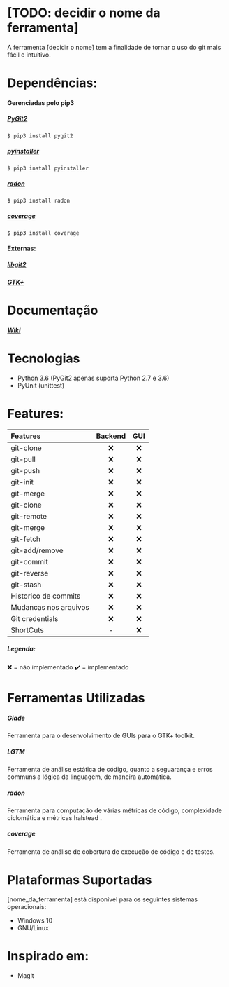 # [TODO: decidir o nome da ferramenta]
A ferramenta [decidir o nome] tem a finalidade de tornar o uso do git mais fácil e intuitivo.


# Dependências:
#### Gerenciadas pelo pip3
##### [PyGit2](https://www.pygit2.org/)
`
$ pip3 install pygit2
`
##### [pyinstaller](https://www.pyinstaller.org/)
`
$ pip3 install pyinstaller
`
##### [radon](https://radon.readthedocs.io/en/latest/)
`
$ pip3 install radon
`
##### [coverage](https://coverage.readthedocs.io/en/latest/)
`
$ pip3 install coverage
`

#### Externas:
##### [libgit2](https://libgit2.org/)
##### [GTK+](https://www.gtk.org/)


# Documentação
##### [Wiki](https://github.com/adrianograms/Trabalho-PES/wiki)


# Tecnologias
* Python 3.6 (PyGit2 apenas suporta Python 2.7 e 3.6)
* PyUnit (unittest)


# Features:
| Features              | Backend | GUI |
|:----------------------|:-------:|:---:|
| git-clone             | ❌      | ❌  |
| git-pull              | ️❌      | ️❌  |
| git-push              | ❌️      | ❌  |
| git-init              | ❌️      | ❌  |
| git-merge             | ❌️      | ❌  |
| git-clone             | ❌️      | ❌  |
| git-remote            | ️❌      | ️❌  |
| git-merge             | ❌️      | ❌  |
| git-fetch             | ❌️      | ❌  |
| git-add/remove        | ❌      | ❌  |
| git-commit            | ❌      | ❌  |
| git-reverse           | ❌      | ❌  |
| git-stash             | ❌      | ❌  |
| Historico de commits  | ❌      | ❌  |
| Mudancas nos arquivos | ❌      | ❌  |
| Git credentials       | ❌      | ❌  |
| ShortCuts             | -       | ❌  |
##### Legenda:
❌ = não implementado
✔️ = implementado


# Ferramentas Utilizadas
##### Glade
Ferramenta para o desenvolvimento de GUIs para o GTK+ toolkit.

##### LGTM
Ferramenta de análise estática de  código, quanto a seguarança e erros communs a lógica da linguagem, de maneira automática.

##### radon
Ferramenta para computação de várias métricas de código, complexidade ciclomática e métricas halstead .

##### coverage
Ferramenta de análise de cobertura de execução de código e de testes.


# Plataformas Suportadas
[nome_da_ferramenta] está disponível para os seguintes sistemas operacionais:
* Windows 10
* GNU/Linux


# Inspirado em:
* Magit
